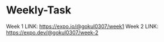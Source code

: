 # Weekly-Task
Week 1 LINK: https://expo.io/@gokul0307/week1
Week 2 LINK: https://expo.dev/@gokul0307/week-2
